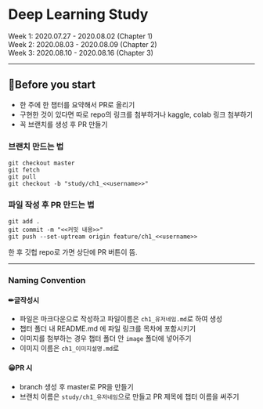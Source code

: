 # Deep Learning Study

Week 1: 2020.07.27 - 2020.08.02 (Chapter 1) </br>
Week 2: 2020.08.03 - 2020.08.09 (Chapter 2) </br>
Week 3: 2020.08.10 - 2020.08.16 (Chapter 3)

---
## 🎉Before you start
- 한 주에 한 챕터를 요약해서 PR로 올리기
- 구현한 것이 있다면 따로 repo의 링크를 첨부하거나 kaggle, colab 링크 첨부하기
- 꼭 브랜치를 생성 후 PR 만들기

### 브랜치 만드는 법
```
git checkout master
git fetch
git pull
git checkout -b "study/ch1_<<username>>"
```

### 파일 작성 후 PR 만드는 법
```
git add .
git commit -m "<<커밋 내용>>"
git push --set-uptream origin feature/ch1_<<username>>
```
한 후 깃헙 repo로 가면 상단에 PR 버튼이 뜸.

---

### Naming Convention
#### ✏글작성시
- 파일은 마크다운으로 작성하고 파일이름은 `ch1_유저네임.md`로 하여 생성
- 챕터 폴더 내 README.md 에 파일 링크를 목차에 포함시키기
- 이미지를 첨부하는 경우 챕터 폴더 안 `image` 폴더에 넣어주기
- 이미지 이름은 `ch1_이미지설명.md`로

#### 😀PR 시
- branch 생성 후 master로 PR을 만들기
- 브랜치 이름은 `study/ch1_유저네임`으로 만들고 PR 제목에 챕터 이름을 써주기
